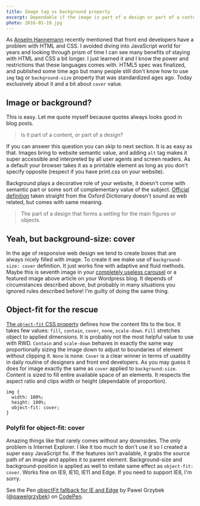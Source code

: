 ```yaml
---
title: Image tag vs background property
excerpt: Dependable if the image is part of a design or part of a content, we should take a different approach. Let's heave a word about backgrounds and images.
photo: 2016-01-19.jpg
---
```


As [Anselm Hannemann](https://wdrl.info/archive/121) recently mentioned that front end developers have a problem with HTML and CSS. I avoided diving into JavaScript world for years and looking through prism of time I can see many benefits of staying with HTML and CSS a bit longer. I just learned it and I know the power and restrictions that these languages comes with. HTML5 spec was finalized, and published some time ago but many people still don't know how to use `img` tag or `background-size` property that was standardized ages ago. Today exclusively about it and a bit about `cover` value.

## Image or background?

This is easy. Let me quote myself because quotes always looks good in blog posts.

> Is it part of a content, or part of a design?

If you can answer this question you can skip to next section. It is as easy as that. Images bring to website semantic value, and adding `alt` tag makes it super accessible and interpreted by all user agents and screen readers. As a default your browser takes it as a printable element as long as you don't specify opposite (respect if you have print.css on your website).

Background plays a decorative role of your website, it doesn't come with semantic part or some sort of complementary value of the subject. [Official definition](http://www.oxforddictionaries.com/definition/english/background) taken straight from the Oxford Dictionary doesn't sound as web related, but comes with same meaning.

> The part of a design that forms a setting for the main figures or objects.

## Yeah, but background-size: cover

In the age of responsive web design we tend to create boxes that are always nicely filled with image. To create it we make use of `background-size: cover` definition. It just works fine with adaptive and fluid methods. Maybe this is seventh image in your [completely useless carousel](http://shouldiuseacarousel.com/) or a featured image above article on your Wordpress blog. It depends of circumstances described above, but probably in many situations you ignored rules described before! I'm guilty of doing the same thing.

## Object-fit for the rescue

[The `object-fit` CSS property](https://developer.mozilla.org/en-US/docs/Web/CSS/object-fit) defines how the content fits to the box. It takes few values: `fill`, `contain`, `cover`, `none`, `scale-down`. `Fill` stretches object to applied dimensions. It is probably not the most helpful value to use with RWD. `Contain` and `scale-down` behaves in exactly the same way proportionally sizing the image down to adjust to boundaries of element without clipping it. `None` is none. `Cover` is a clear winner in terms of usability in daily routine of designers and front end developers. As you may guess it does for image exactly the same as `cover` applied to `background-size`. Content is sized to fill entire available space of an elements. It respects the aspect ratio and clips width or height (dependable of proportion).

```
img {
  width: 100%;
  height: 100%;
  object-fit: cover;
}
```

### Polyfil for object-fit: cover

Amazing things like that rarely comes without any downsides. The only problem is Internet Explorer. I like it too much to don't use it so I created a super easy JavaScript fix. If the features isn't available, it grabs the source path of an image and applies it to parent element. Background-size and background-position is applied as well to imitate same effect as `object-fit: cover`. Works fine on IE9, IE10, IE11 and Edge. If you need to support IE8, I'm sorry.

<p data-height="248" data-theme-id="14885" data-slug-hash="Rrybqg" data-default-tab="result" data-user="pawelgrzybek" class='codepen'>See the Pen <a href='http://codepen.io/pawelgrzybek/pen/Rrybqg/'>objectFit fallback for IE and Edge</a> by Pawel Grzybek (<a href='http://codepen.io/pawelgrzybek'>@pawelgrzybek</a>) on <a href='http://codepen.io'>CodePen</a>.</p>
<script async src="//assets.codepen.io/assets/embed/ei.js"></script>
